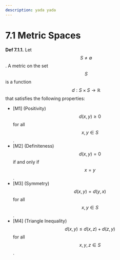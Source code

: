 ```yaml
---
description: yada yada
---
```


# 7.1 Metric Spaces

**Def 7.1.1.** Let $$S\neq\emptyset$$. A metric on the set $$S$$ is a function $$d:S\times S\to\mathbb{R}$$ that satisfies the following properties:
- \[M1\] (Positivity) $$d(x,y)\geq0$$ for all $$x,y\in S$$.
- \[M2\] (Definiteness) $$d(x,y)=0$$ if and only if $$x=y$$.
- \[M3\] (Symmetry) $$d(x,y)=d(y,x)$$ for all $$x,y\in S$$.
- \[M4\] (Triangle Inequality) $$d(x,y)\leq d(x,z)+d(z,y)$$ for all $$x,y,z\in S$$.
